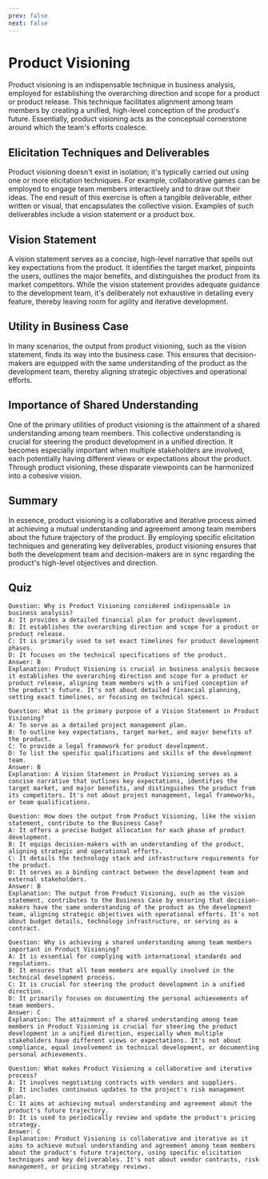 ```yaml
---
prev: false
next: false
---
```


# Product Visioning

Product visioning is an indispensable technique in business analysis, employed for establishing the overarching direction and scope for a product or product release. This technique facilitates alignment among team members by creating a unified, high-level conception of the product's future. Essentially, product visioning acts as the conceptual cornerstone around which the team's efforts coalesce.

## Elicitation Techniques and Deliverables

Product visioning doesn't exist in isolation; it's typically carried out using one or more elicitation techniques. For example, collaborative games can be employed to engage team members interactively and to draw out their ideas. The end result of this exercise is often a tangible deliverable, either written or visual, that encapsulates the collective vision. Examples of such deliverables include a vision statement or a product box.

## Vision Statement

A vision statement serves as a concise, high-level narrative that spells out key expectations from the product. It identifies the target market, pinpoints the users, outlines the major benefits, and distinguishes the product from its market competitors. While the vision statement provides adequate guidance to the development team, it's deliberately not exhaustive in detailing every feature, thereby leaving room for agility and iterative development.

## Utility in Business Case

In many scenarios, the output from product visioning, such as the vision statement, finds its way into the business case. This ensures that decision-makers are equipped with the same understanding of the product as the development team, thereby aligning strategic objectives and operational efforts.

## Importance of Shared Understanding

One of the primary utilities of product visioning is the attainment of a shared understanding among team members. This collective understanding is crucial for steering the product development in a unified direction. It becomes especially important when multiple stakeholders are involved, each potentially having different views or expectations about the product. Through product visioning, these disparate viewpoints can be harmonized into a cohesive vision.

## Summary

In essence, product visioning is a collaborative and iterative process aimed at achieving a mutual understanding and agreement among team members about the future trajectory of the product. By employing specific elicitation techniques and generating key deliverables, product visioning ensures that both the development team and decision-makers are in sync regarding the product's high-level objectives and direction.

## Quiz

```quiz
Question: Why is Product Visioning considered indispensable in business analysis?
A: It provides a detailed financial plan for product development.
B: It establishes the overarching direction and scope for a product or product release.
C: It is primarily used to set exact timelines for product development phases.
D: It focuses on the technical specifications of the product.
Answer: B
Explanation: Product Visioning is crucial in business analysis because it establishes the overarching direction and scope for a product or product release, aligning team members with a unified conception of the product's future. It's not about detailed financial planning, setting exact timelines, or focusing on technical specs.

Question: What is the primary purpose of a Vision Statement in Product Visioning?
A: To serve as a detailed project management plan.
B: To outline key expectations, target market, and major benefits of the product.
C: To provide a legal framework for product development.
D: To list the specific qualifications and skills of the development team.
Answer: B
Explanation: A Vision Statement in Product Visioning serves as a concise narrative that outlines key expectations, identifies the target market, and major benefits, and distinguishes the product from its competitors. It's not about project management, legal frameworks, or team qualifications.

Question: How does the output from Product Visioning, like the vision statement, contribute to the Business Case?
A: It offers a precise budget allocation for each phase of product development.
B: It equips decision-makers with an understanding of the product, aligning strategic and operational efforts.
C: It details the technology stack and infrastructure requirements for the product.
D: It serves as a binding contract between the development team and external stakeholders.
Answer: B
Explanation: The output from Product Visioning, such as the vision statement, contributes to the Business Case by ensuring that decision-makers have the same understanding of the product as the development team, aligning strategic objectives with operational efforts. It's not about budget details, technology infrastructure, or serving as a contract.

Question: Why is achieving a shared understanding among team members important in Product Visioning?
A: It is essential for complying with international standards and regulations.
B: It ensures that all team members are equally involved in the technical development process.
C: It is crucial for steering the product development in a unified direction.
D: It primarily focuses on documenting the personal achievements of team members.
Answer: C
Explanation: The attainment of a shared understanding among team members in Product Visioning is crucial for steering the product development in a unified direction, especially when multiple stakeholders have different views or expectations. It's not about compliance, equal involvement in technical development, or documenting personal achievements.

Question: What makes Product Visioning a collaborative and iterative process?
A: It involves negotiating contracts with vendors and suppliers.
B: It includes continuous updates to the project's risk management plan.
C: It aims at achieving mutual understanding and agreement about the product's future trajectory.
D: It is used to periodically review and update the product's pricing strategy.
Answer: C
Explanation: Product Visioning is collaborative and iterative as it aims to achieve mutual understanding and agreement among team members about the product's future trajectory, using specific elicitation techniques and key deliverables. It's not about vendor contracts, risk management, or pricing strategy reviews.

```
